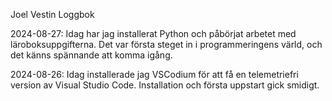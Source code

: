 Joel Vestin Loggbok

2024-08-27: Idag har jag installerat Python och påbörjat arbetet med läroboksuppgifterna. Det var första steget in i programmeringens värld, och det känns spännande att komma igång.

2024-08-26: Idag installerade jag VSCodium för att få en telemetriefri version av Visual Studio Code. Installation och första uppstart gick smidigt.
